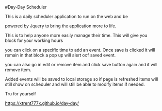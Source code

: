 #Day-Day Scheduler  

This is a daily scheduler application to run on the web and be 

powered by Jquery to bring the application more to life.

This is to help anyone more easily manage their time. This will give you block for your working hours 

you can click on a specific time to add an event. Once save is clicked it will remain in that block a pop up will alert oof saved event.

you can also go in edit or remove item and click save button again and it will remove item.

Added events will be saved to local storage so if page is refreshed items will still show on scheduler  and will still be able to modify items if needed.


Tru for yourself

https://xtrent777x.github.io/day-day/
